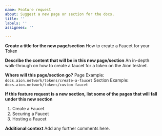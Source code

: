 ```yaml
---
name: Feature request
about: Suggest a new page or section for the docs.
title: ''
labels: ''
assignees: ''

---
```


**Create a title for the new page/section**
How to create a Faucet for your Token

**Describe the content that will be in this new page/section**
An in-depth walk-through on how to create a faucet for a token on the Aion testnet.

**Where will this page/section go?**
Page Example: `docs.aion.network/tokens/create-a-faucet`
Section Example: `docs.aion.network/tokens/custom-faucet`

**If this feature request is a new section, list some of the pages that will fall under this new section**
1. Create a Faucet
2. Securing a Faucet
4. Hosting a Faucet

**Additional context**
Add any further comments here.
